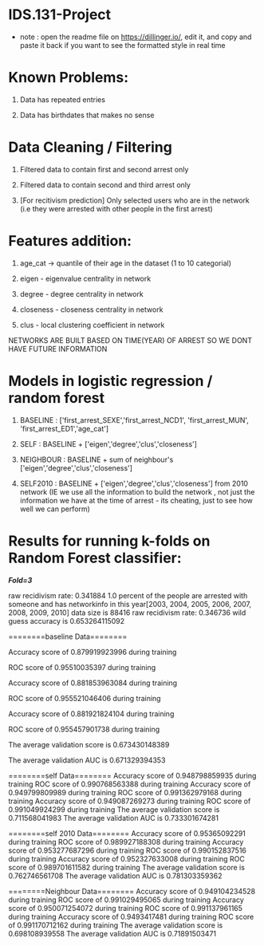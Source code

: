 # IDS.131-Project

* note : open the readme file on https://dillinger.io/, edit it, and copy and paste it back if you want to see the formatted style in real time
# Known Problems:

1) Data has repeated entries

2) Data has birthdates that makes no sense

# Data Cleaning / Filtering

1) Filtered data to contain first and second arrest only

2) Filtered data to contain second and third arrest only

3) [For recitivism prediction] Only selected users who are in the network (i.e they were arrested with other people in the first arrest)

# Features addition:

1) age_cat -> quantile of their age in the dataset (1 to 10 categorial)

2) eigen - eigenvalue centrality in network

3) degree - degree centrality in network

4) closeness - closeness centrality in network

5) clus - local clustering coefficient in network

NETWORKS ARE BUILT BASED ON TIME(YEAR) OF ARREST SO WE DONT HAVE FUTURE INFORMATION

# Models in logistic regression / random forest
1) BASELINE : ['first_arrest_SEXE','first_arrest_NCD1', 'first_arrest_MUN', 'first_arrest_ED1','age_cat']

2) SELF : BASELINE + ['eigen','degree','clus','closeness'] 

3) NEIGHBOUR : BASELINE + sum of neighbour's ['eigen','degree','clus','closeness'] 

4) SELF2010 : BASELINE + ['eigen','degree','clus','closeness']  from 2010 network (IE we use all the information to build the network , not just the information we have at the time of arrest - its cheating, just to see how well we can perform)



# Results for running k-folds on Random Forest classifier:

***Fold=3***

raw recidivism rate: 0.341884
1.0 percent of the people are arrested with someone and has networkinfo in this year[2003, 2004, 2005, 2006, 2007, 2008, 2009, 2010]
data size is 88416
raw recidivism rate: 0.346736
wild guess accuracy is 0.653264115092

========baseline Data========

Accuracy score of 0.879919923996 during training

ROC score of 0.95510035397 during training

Accuracy score of 0.881853963084 during training

ROC score of 0.955521046406 during training

Accuracy score of 0.881921824104 during training

ROC score of 0.955457901738 during training

The average validation score is 0.673430148389

The average validation AUC is 0.671329394353



========self Data========
Accuracy score of 0.948798859935 during training
ROC score of 0.990768563388 during training
Accuracy score of 0.949799809989 during training
ROC score of 0.991362979168 during training
Accuracy score of 0.949087269273 during training
ROC score of 0.991049924299 during training
The average validation score is 0.711568041983
The average validation AUC is 0.733301674281



========self 2010 Data========
Accuracy score of 0.95365092291 during training
ROC score of 0.989927188308 during training
Accuracy score of 0.953277687296 during training
ROC score of 0.990152837516 during training
Accuracy score of 0.952327633008 during training
ROC score of 0.989701611582 during training
The average validation score is 0.762746561708
The average validation AUC is 0.781303359362



========Neighbour Data========
Accuracy score of 0.949104234528 during training
ROC score of 0.991029495065 during training
Accuracy score of 0.950071254072 during training
ROC score of 0.991137961165 during training
Accuracy score of 0.9493417481 during training
ROC score of 0.991170712162 during training
The average validation score is 0.698108939558
The average validation AUC is 0.71891503471


